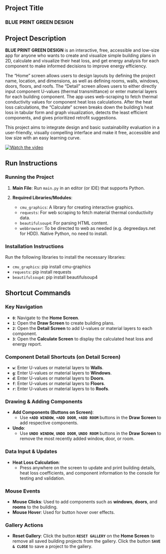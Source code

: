 ## Project Title
### BLUE PRINT GREEN DESIGN

## Project Description
**BLUE PRINT GREEN DESIGN** is an interactive, free, accessible and low-size app for anyone who wants to create and visualize simple building plans in 2D, calculate and visualize their heat loss, and get energy analysis for each component to make informed decisions to improve energy efficiency.

The “Home” screen allows users to design layouts by defining the project name, location, and dimensions, as well as defining rooms, walls, windows, doors, floors, and roofs. The “Detail” screen allows users to either directly input component U-values (thermal transmittance) or enter material layers for each building component. The app uses web-scraping to fetch thermal conductivity values for component heat loss calculations. After the heat loss calculations, the “Calculate” screen breaks down the building’s heat loss in tabular form and graph visualization, detects the least efficient components, and gives prioritized retrofit suggestions.

This project aims to integrate design and basic sustainability evaluation in a user-friendly, visually compelling interface and make it free, accessible and low size with an easy learning curve.

[![Watch the video](https://img.youtube.com/vi/JZKJyPyYDbk/maxresdefault.jpg)](https://www.youtube.com/watch?v=JZKJyPyYDbk)

## Run Instructions
### Running the Project
1. **Main File**: Run `main.py` in an editor (or IDE) that supports Python.

2. **Required Libraries/Modules**:
   - `cmu_graphics`: A library for creating interactive graphics.
   - `requests`: For web scraping to fetch material thermal conductivity data.
   - `beautifulsoup4`: For parsing HTML content.
   - `webbrowser`: To be directed to web as needed (e.g. degreedays.net for HDD). Native Python, no need to install.


### Installation Instructions
Run the following libraries to install the necessary libraries: 
   - `cmu_graphics`: pip install cmu-graphics
   - `requests`: pip install requests
   - `beautifulsoup4`: pip install beautifulsoup4


## Shortcut Commands

### Key Navigation
- **`0`**: Navigate to the **Home Screen**.
- **`1`**: Open the **Draw Screen** to create building plans.
- **`2`**: Open the **Detail Screen** to add U-values or material layers to each component.
- **`3`**: Open the **Calculate Screen** to display the calculated heat loss and energy report.

### Component Detail Shortcuts (on Detail Screen)
- **`w`**: Enter U-values or material layers to **Walls**.
- **`g`**: Enter U-values or material layers to **Windows**.
- **`d`**: Enter U-values or material layers to **Doors**.
- **`f`**: Enter U-values or material layers to **Floors**.
- **`r`**: Enter U-values or material layers to to **Roofs**.

### Drawing & Adding Components
- **Add Components (Buttons on Screen)**:
  - Use **`+ADD WINDOW`**, **`+ADD DOOR`**, **`+ADD ROOM`** buttons in the **Draw Screen** to add respective components.
- **Undo**:
  - Use **`UNDO WINDOW`**, **`UNDO DOOR`**, **`UNDO ROOM`** buttons in the **Draw Screen** to remove the most recently added window, door, or room.

### Data Input & Updates
- **Heat Loss Calculation**:
  - Press anywhere on the screen to update and print building details, heat loss coefficients, and component information to the console for testing and validation.

### Mouse Events
- **Mouse Clicks**: Used to add components such as **windows**, **doors**, and **rooms** to the building.
- **Mouse Hover**: Used for button hover over effects.

### Gallery Actions
- **Reset Gallery**: Click the button **`RESET GALLERY`** on the **Home Screen** to remove all saved building projects from the gallery. Click the button **`SAVE & CLOSE`** to save a project to the gallery.




